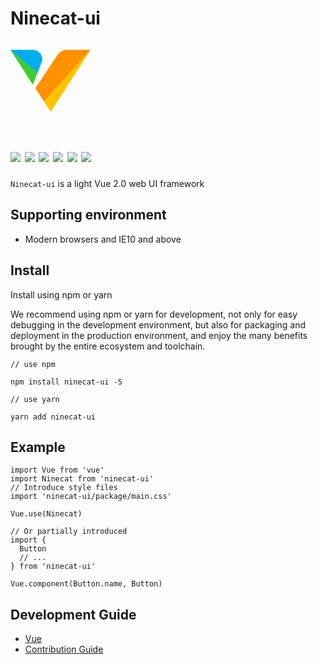 <h1>
Ninecat-ui
</h1>
<svg t="1585388193803" class="icon" viewBox="0 0 1325 1024" version="1.1" xmlns="http://www.w3.org/2000/svg" p-id="2694" width="128" height="128"><path d="M553.714266 853.732863c-45.796784-70.886962-91.420532-141.889281-137.563388-212.545528-5.24875-7.959643-0.8075-12.227857 2.710893-17.591964Q526.836053 461.518591 635.041049 299.268776c48.79607-73.021069 96.438568-146.849638 146.907316-218.601778C820.016221 26.5645 874.695505 0.090036 941.083538 0.090036h371.796058c3.345357 0 6.690714 0.288393 10.036071 0.461429-3.114643 11.535714-11.881785 19.610714-19.379999 27.628035-40.374999 43.54732-79.884819 88.248211-119.683031 132.660709Q1113.196389 239.398421 1042.482463 318.187346C1012.431928 351.92931 981.919965 385.036808 951.696395 418.605736Q893.556397 483.321091 835.35872 548.036445c-29.41607 32.876785-59.178212 65.522855-88.709639 98.053568q-46.142856 51.391605-92.285711 102.84089c-28.839285 32.184642-58.082319 63.965533-86.517854 96.265532-3.63375 4.0375-7.094464 9.459285-14.073571 8.363392" fill="#FE9100" p-id="2695"></path><path d="M553.714266 853.732863c25.263213-23.071428 45.739106-50.238034 69.214283-74.98214 22.552321-23.417499 43.316606-48.565355 65.003748-72.848033q60.735534-68.003033 121.644103-135.833031c28.493213-31.723213 57.332498-63.100355 85.825711-94.76589q62.465891-69.214283 124.758746-138.947673c28.493213-31.665535 57.332498-63.042676 85.825711-94.76589q61.023926-67.829998 121.701781-135.833031c20.533571-23.071428 41.355534-45.277677 61.946784-68.003033 11.535714-12.400892 22.263928-24.974821 33.395892-37.49107 5.133393 6.286964-1.730357 9.69-4.0375 13.208392q-94.189104 147.080352-189.012672 293.699276Q904.573004 657.625727 679.395869 1007.157858c-2.307143 3.63375-4.787321 7.209821-7.036786 10.901249-4.383571 7.382857-8.8825 8.248035-13.785178 0.461429L553.714266 853.732863" fill="#FEC300" p-id="2696"></path><path d="M4.498928 9.491643C-5.767857-1.582642 4.0375 0.090036 10.4975 0.090036H373.468737a152.271423 152.271423 0 0 1 142.985173 206.258564c-21.398749 57.678569-45.16232 114.953389-67.829997 172.401244-7.498214 0-12.170178-5.191071-17.303571-9.459285q-95.919461-80.749997-191.954279-160.923209Q130.468924 116.658425 21.168035 25.237892C15.342499 20.277536 10.728214 14.04825 4.498928 9.491643" fill="#00AEED" p-id="2697"></path><path d="M4.498928 9.491643c18.860892 8.940178 32.64607 24.513392 48.219284 37.548749q198.183564 165.537494 395.905701 331.709452l-78.442855 199.510172-43.085891-66.849462L10.958928 20.623607c-2.307143-3.576071-4.325893-7.440535-6.46-11.131964" fill="#41CB31" p-id="2698"></path></svg>
    <h1>
      <img src="https://travis-ci.com/ninecat-ui/ninecat-ui.svg?branch=master">
      <img src="https://codecov.io/gh/ninecat-ui/ninecat-ui/branch/master/graph/badge.svg">
      <img src="https://img.shields.io/npm/dt/ninecat-ui">
      <img src="https://img.shields.io/badge/license-MIT-000000.svg">
      <img src="https://img.shields.io/badge/webpack-4-blue.svg">
      <img src="https://img.shields.io/badge/vue-2.6.10-green.svg">
  </h1>


`Ninecat-ui` is a light Vue 2.0 web UI framework


## Supporting environment
 - Modern browsers and IE10 and above

## Install

Install using npm or yarn

We recommend using npm or yarn for development, not only for easy debugging in the development environment, but also for packaging and deployment in the production environment, and enjoy the many benefits brought by the entire ecosystem and toolchain.

```shell
// use npm

npm install ninecat-ui -S

// use yarn

yarn add ninecat-ui
```

## Example

```
import Vue from 'vue'
import Ninecat from 'ninecat-ui'
// Introduce style files
import 'ninecat-ui/package/main.css'

Vue.use(Ninecat)

// Or partially introduced
import {
  Button
  // ...
} from 'ninecat-ui'

Vue.component(Button.name, Button)
```

## Development Guide

- [Vue](https://cn.vuejs.org/index.html)
- [Contribution Guide](https://github.com/ninecat-ui/ninecat-ui/blob/master/.github/CONTRIBUTING.en-US.md)